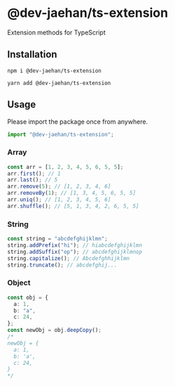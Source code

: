 # @dev-jaehan/ts-extension

Extension methods for TypeScript

## Installation

```
npm i @dev-jaehan/ts-extension
```

```
yarn add @dev-jaehan/ts-extension
```

## Usage

Please import the package once from anywhere.

```typescript
import "@dev-jaehan/ts-extension";
```

### Array

```typescript
const arr = [1, 2, 3, 4, 5, 6, 5, 5];
arr.first(); // 1
arr.last(); // 5
arr.remove(5); // [1, 2, 3, 4, 6]
arr.removeBy(1); // [1, 3, 4, 5, 6, 5, 5]
arr.uniq(); // [1, 2, 3, 4, 5, 6]
arr.shuffle(); // [5, 1, 3, 4, 2, 6, 5, 5]
```

### String

```typescript
const string = "abcdefghijklmn";
string.addPrefix("hi"); // hiabcdefghijklmn
string.addSuffix("op"); // abcdefghijklmnop
string.capitalize(); // Abcdefghhijklmn
string.truncate(); // abcdefghij...
```

### Object

```typescript
const obj = {
  a: 1,
  b: "a",
  c: 24,
};
const newObj = obj.deepCopy();
/*
newObj = {
  a: 1,
  b: 'a',
  c: 24,
}
*/
```
